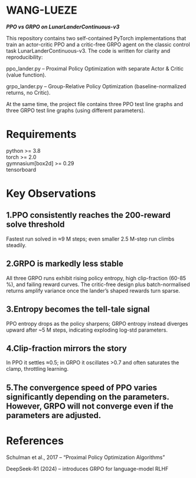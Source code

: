 # WANG-LUEZE
***PPO vs GRPO on LunarLanderContinuous-v3***

This repository contains two self-contained PyTorch implementations that train an actor-critic PPO and a critic-free GRPO agent on the classic control task LunarLanderContinuous-v3. The code is written for clarity and reproducibility:

ppo_lander.py – Proximal Policy Optimization with separate Actor & Critic (value function).

grpo_lander.py – Group-Relative Policy Optimization (baseline-normalized returns, no Critic).

At the same time, the project file contains three PPO test line graphs and three GRPO test line graphs (using different parameters).


# Requirements

python >= 3.8  
torch >= 2.0  
gymnasium[box2d] >= 0.29  
tensorboard  


# Key Observations

## 1.PPO consistently reaches the 200-reward solve threshold
Fastest run solved in ≈9 M steps; even smaller 2.5 M-step run climbs steadily.

## 2.GRPO is markedly less stable
All three GRPO runs exhibit rising policy entropy, high clip-fraction (60-85 %), and failing reward curves.
The critic-free design plus batch-normalised returns amplify variance once the lander’s shaped rewards turn sparse.

## 3.Entropy becomes the tell-tale signal
PPO entropy drops as the policy sharpens; GRPO entropy instead diverges upward after ~5 M steps, indicating exploding log-std parameters.

## 4.Clip-fraction mirrors the story
In PPO it settles ≈0.5; in GRPO it oscillates >0.7 and often saturates the clamp, throttling learning.

## 5.The convergence speed of PPO varies significantly depending on the parameters. However, GRPO will not converge even if the parameters are adjusted.

# References

Schulman et al., 2017 – “Proximal Policy Optimization Algorithms”

DeepSeek-R1 (2024) – introduces GRPO for language-model RLHF

